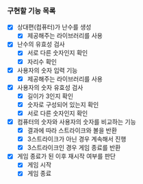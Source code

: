 ### 구현할 기능 목록

- [x] 상대편(컴퓨터)가 난수를 생성
  - [x] 제공해주는 라이브러리를 사용
- [x] 난수의 유효성 검사
  - [x] 서로 다른 숫자인지 확인
  - [x] 자리수 확인
- [x] 사용자의 숫자 입력 기능
  - [x] 제공해주는 라이브러리를 사용
- [x] 사용자의 숫자 유효성 검사
  - [x] 길이가 3인지 확인
  - [x] 숫자로 구성되어 있는지 확인
  - [x] 서로 다른 숫자인지 확인
- [x] 컴퓨터의 숫자와 사용자의 숫자를 비교하는 기능
  - [x] 결과에 따라 스트라이크와 볼을 반환
  - [x] 3스트라이크가 아닌 경우 계속해서 진행
  - [x] 3스트라이크인 경우 게임 종료를 반환
- [x] 게임 종료가 된 이후 재시작 여부를 판단
  - [x] 게임 시작
  - [x] 게임 종료